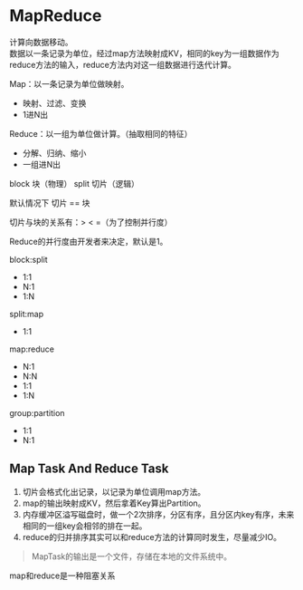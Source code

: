 # MapReduce
计算向数据移动。  
数据以一条记录为单位，经过map方法映射成KV，相同的key为一组数据作为reduce方法的输入，reduce方法内对这一组数据进行迭代计算。

Map：以一条记录为单位做映射。  
- 映射、过滤、变换
- 1进N出

Reduce：以一组为单位做计算。（抽取相同的特征）
- 分解、归纳、缩小
- 一组进N出

block 块（物理）
split 切片（逻辑）

默认情况下 切片 == 块

切片与块的关系有：> < =（为了控制并行度）

Reduce的并行度由开发者来决定，默认是1。

block:split
- 1:1
- N:1
- 1:N

split:map
- 1:1

map:reduce
- N:1
- N:N
- 1:1
- 1:N

group:partition
- 1:1
- N:1

## Map Task And Reduce Task
1. 切片会格式化出记录，以记录为单位调用map方法。 
2. map的输出映射成KV，然后拿着Key算出Partition。
3. 内存缓冲区溢写磁盘时，做一个2次排序，分区有序，且分区内key有序，未来相同的一组key会相邻的排在一起。
4. reduce的归并排序其实可以和reduce方法的计算同时发生，尽量减少IO。

> MapTask的输出是一个文件，存储在本地的文件系统中。

map和reduce是一种阻塞关系